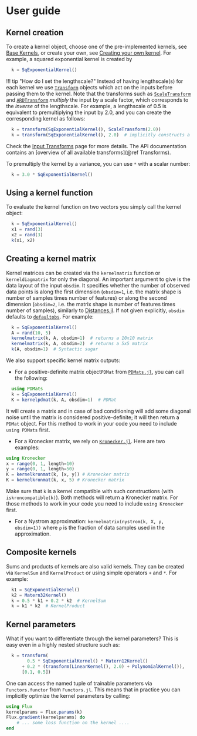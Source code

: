 # User guide

## Kernel creation

To create a kernel object, choose one of the pre-implemented kernels, see [Base Kernels](@ref), or create your own, see [Creating your own kernel](@ref).
For example, a squared exponential kernel is created by
```julia
  k = SqExponentialKernel()
```

!!! tip "How do I set the lengthscale?"
Instead of having lengthscale(s) for each kernel we use [`Transform`](@ref) objects which act on the inputs before passing them to the kernel. Note that the transforms such as [`ScaleTransform`](@ref) and [`ARDTransform`](@ref) _multiply_ the input by a scale factor, which corresponds to the _inverse_ of the lengthscale.
For example, a lengthscale of 0.5 is equivalent to premultiplying the input by 2.0, and you can create the corresponding kernel as follows:
```julia
  k = transform(SqExponentialKernel(), ScaleTransform(2.0))
  k = transform(SqExponentialKernel(), 2.0)  # implicitly constructs a ScaleTransform(2.0)
```
Check the [Input Transforms](@ref) page for more details. The API documentation contains an [overview of all available transforms](@ref Transforms).

To premultiply the kernel by a variance, you can use `*` with a scalar number:
```julia
  k = 3.0 * SqExponentialKernel()
```

## Using a kernel function

To evaluate the kernel function on two vectors you simply call the kernel object:
```julia
  k = SqExponentialKernel()
  x1 = rand(3)
  x2 = rand(3)
  k(x1, x2)
```

## Creating a kernel matrix

Kernel matrices can be created via the `kernelmatrix` function or `kerneldiagmatrix` for only the diagonal.
An important argument to give is the data layout of the input `obsdim`. It specifies whether the number of observed data points is along the first dimension (`obsdim=1`, i.e. the matrix shape is number of samples times number of features) or along the second dimension (`obsdim=2`, i.e. the matrix shape is number of features times number of samples), similarly to [Distances.jl](https://github.com/JuliaStats/Distances.jl). If not given explicitly, `obsdim` defaults to [`defaultobs`](@ref).
For example:
```julia
  k = SqExponentialKernel()
  A = rand(10, 5)
  kernelmatrix(k, A, obsdim=1)  # returns a 10x10 matrix
  kernelmatrix(k, A, obsdim=2)  # returns a 5x5 matrix
  k(A, obsdim=1)  # Syntactic sugar
```

We also support specific kernel matrix outputs:
- For a positive-definite matrix object`PDMat` from [`PDMats.jl`](https://github.com/JuliaStats/PDMats.jl), you can call the following:
```julia
  using PDMats
  k = SqExponentialKernel()
  K = kernelpdmat(k, A, obsdim=1)  # PDMat
```
It will create a matrix and in case of bad conditioning will add some diagonal noise until the matrix is considered positive-definite; it will then return a `PDMat` object. For this method to work in your code you need to include `using PDMats` first.
- For a Kronecker matrix, we rely on [`Kronecker.jl`](https://github.com/MichielStock/Kronecker.jl). Here are two examples:
```julia
using Kronecker
x = range(0, 1, length=10)
y = range(0, 1, length=50)
K = kernelkronmat(k, [x, y]) # Kronecker matrix
K = kernelkronmat(k, x, 5) # Kronecker matrix
```
Make sure that `k` is a kernel compatible with such constructions (with `iskroncompatible(k)`). Both methods will return a Kronecker matrix. For those methods to work in your code you need to include `using Kronecker` first.
- For a Nystrom approximation: `kernelmatrix(nystrom(k, X, ρ, obsdim=1))` where `ρ` is the fraction of data samples used in the approximation.

## Composite kernels

Sums and products of kernels are also valid kernels. They can be created via `KernelSum` and `KernelProduct` or using simple operators `+` and `*`.
For example:
```julia
  k1 = SqExponentialKernel()
  k2 = Matern32Kernel()
  k = 0.5 * k1 + 0.2 * k2  # KernelSum
  k = k1 * k2  # KernelProduct
```

## Kernel parameters

What if you want to differentiate through the kernel parameters? This is easy even in a highly nested structure such as:
```julia
  k = transform(
        0.5 * SqExponentialKernel() * Matern12Kernel()
      + 0.2 * (transform(LinearKernel(), 2.0) + PolynomialKernel()),
      [0.1, 0.5])
```
One can access the named tuple of trainable parameters via `Functors.functor` from `Functors.jl`.
This means that in practice you can implicitly optimize the kernel parameters by calling:
```julia
using Flux
kernelparams = Flux.params(k)
Flux.gradient(kernelparams) do
    # ... some loss function on the kernel ....
end
```
